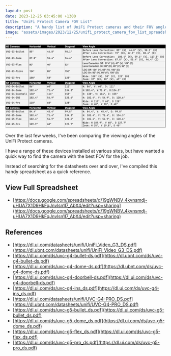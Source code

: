 ```yaml
---
layout: post
date: 2023-12-25 03:45:00 +1300
title: "UniFi Protect Camera FOV List"
description: "A handy list of UniFi Protect cameras and their FOV angles"
image: "assets/images/2023/12/25/unifi_protect_camera_fov_list_spreadsheet.png"
---
```

[![](/assets/images/2023/12/25/unifi_protect_camera_fov_list_spreadsheet.png)](/assets/images/2023/12/25/unifi_protect_camera_fov_list_spreadsheet.png)

Over the last few weeks, I've been comparing the viewing angles of the UniFi Protect cameras.

I have a range of these devices installed at various sites, but have wanted a quick way to find the camera with the best FOV for the job.

Instead of searching for the datasheets over and over, I've compiled this handy spreadsheet as a quick reference.

## View Full Spreadsheet

- [https://docs.google.com/spreadsheets/d/19gWNBV_4kvnsmdj-uHUA7X1D9HkFqJnvlsn1I7_AbX4/edit?usp=sharing](https://docs.google.com/spreadsheets/d/19gWNBV_4kvnsmdj-uHUA7X1D9HkFqJnvlsn1I7_AbX4/edit?usp=sharing)

## References

- [https://dl.ui.com/datasheets/unifi/UniFi_Video_G3_DS.pdf](https://dl.ubnt.com/datasheets/unifi/UniFi_Video_G3_DS.pdf)
- [https://dl.ui.com/ds/uvc-g4-bullet-ds.pdf](https://dl.ubnt.com/ds/uvc-g4-bullet-ds.pdf)
- [https://dl.ui.com/ds/uvc-g4-dome-ds.pdf](https://dl.ubnt.com/ds/uvc-g4-dome-ds.pdf)
- [https://dl.ui.com/ds/uvc-g4-doorbell-ds.pdf](https://dl.ui.com/ds/uvc-g4-doorbell-ds.pdf)
- [https://dl.ui.com/ds/uvc-g4-ins_ds.pdf](https://dl.ui.com/ds/uvc-g4-ins_ds.pdf)
- [https://dl.ui.com/datasheets/unifi/UVC-G4-PRO_DS.pdf](https://dl.ubnt.com/datasheets/unifi/UVC-G4-PRO_DS.pdf)
- [https://dl.ui.com/ds/uvc-g5-bullet_ds.pdf](https://dl.ui.com/ds/uvc-g5-bullet_ds.pdf)
- [https://dl.ui.com/ds/uvc-g5-dome_ds.pdf](https://dl.ui.com/ds/uvc-g5-dome_ds.pdf)
- [https://dl.ui.com/ds/uvc-g5-flex_ds.pdf](https://dl.ui.com/ds/uvc-g5-flex_ds.pdf)
- [https://dl.ui.com/ds/uvc-g5-pro_ds.pdf](https://dl.ui.com/ds/uvc-g5-pro_ds.pdf)
